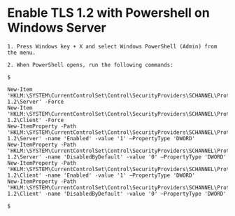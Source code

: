 # Enable TLS 1.2 with Powershell on Windows Server

    1. Press Windows key + X and select Windows PowerShell (Admin) from the menu.

    2. When PowerShell opens, run the following commands:

    $

    New-Item 'HKLM:\SYSTEM\CurrentControlSet\Control\SecurityProviders\SCHANNEL\Protocols\TLS 1.2\Server' -Force
    New-Item 'HKLM:\SYSTEM\CurrentControlSet\Control\SecurityProviders\SCHANNEL\Protocols\TLS 1.2\Client' -Force
    New-ItemProperty -Path 'HKLM:\SYSTEM\CurrentControlSet\Control\SecurityProviders\SCHANNEL\Protocols\TLS 1.2\Server' -name 'Enabled' -value '1' –PropertyType 'DWORD'
    New-ItemProperty -Path 'HKLM:\SYSTEM\CurrentControlSet\Control\SecurityProviders\SCHANNEL\Protocols\TLS 1.2\Server' -name 'DisabledByDefault' -value '0' –PropertyType 'DWORD'
    New-ItemProperty -Path 'HKLM:\SYSTEM\CurrentControlSet\Control\SecurityProviders\SCHANNEL\Protocols\TLS 1.2\Client' -name 'Enabled' -value '1' –PropertyType 'DWORD'
    New-ItemProperty -Path 'HKLM:\SYSTEM\CurrentControlSet\Control\SecurityProviders\SCHANNEL\Protocols\TLS 1.2\Client' -name 'DisabledByDefault' -value '0' –PropertyType 'DWORD'

    $
